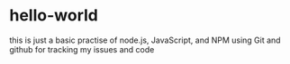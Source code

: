# hello-world

this is just a basic practise of node.js, JavaScript, and NPM using Git and github for tracking my issues and code
